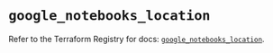 # `google_notebooks_location`

Refer to the Terraform Registry for docs: [`google_notebooks_location`](https://registry.terraform.io/providers/hashicorp/google/6.39.0/docs/resources/notebooks_location).
